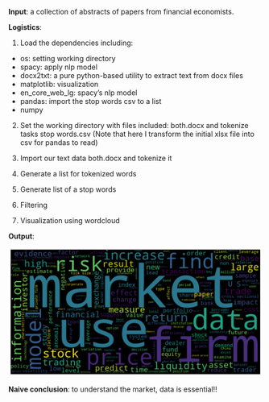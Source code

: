 **Input**: a collection of abstracts of papers from financial economists.

**Logistics**:  
1.	Load the dependencies including:  
*	os: setting working directory  
* spacy: apply nlp model  
* docx2txt: a pure python-based utility to extract text from docx files  
* matplotlib: visualization  
* en_core_web_lg: spacy’s nlp model  
* pandas: import the stop words csv to a list  
* numpy  

2.	Set the working directory with files included: both.docx and tokenize tasks stop words.csv (Note that here I transform the initial xlsx file into csv for pandas to read)  

3.	Import our text data both.docx and tokenize it  

4.	Generate a list for tokenized words  

5.	Generate list of a stop words  

6.	Filtering  

7.	Visualization using wordcloud

**Output**:

![](Fintech.png?raw=true)


**Naive conclusion**: to understand the market, data is essential!!
